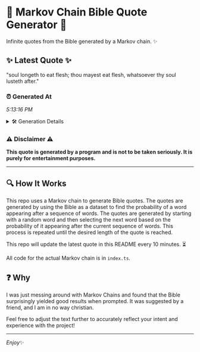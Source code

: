 # 📖 Markov Chain Bible Quote Generator 📖

Infinite quotes from the Bible generated by a Markov chain. ✨

## ✨ Latest Quote ✨
"soul longeth to eat flesh; thou mayest eat flesh, whatsoever thy soul lusteth after."

### ⏰ Generated At
*5:13:16 PM*

<details>
    <summary>🛠️ Generation Details</summary>
    <p>
        <strong>🌱 Seed:</strong> soul<br>
        <strong>🔄 Iterations:</strong> 13<br>
        <strong>📜 Context History:</strong><br>[ soul ]: longeth<br>[ soul, longeth ]: to<br>[ soul, longeth, to ]: eat<br>[ soul, longeth, to, eat ]: flesh;<br>[ soul, longeth, to, eat, flesh; ]: thou<br>[ soul, longeth, to, eat, flesh;, thou ]: mayest<br>[ longeth, to, eat, flesh;, thou, mayest ]: eat<br>[ to, eat, flesh;, thou, mayest, eat ]: flesh,<br>[ eat, flesh;, thou, mayest, eat, flesh, ]: whatsoever<br>[ flesh;, thou, mayest, eat, flesh,, whatsoever ]: thy<br>[ thou, mayest, eat, flesh,, whatsoever, thy ]: soul<br>[ mayest, eat, flesh,, whatsoever, thy, soul ]: lusteth<br>[ eat, flesh,, whatsoever, thy, soul, lusteth ]: after.<br>
    </p>
</details>

### ⚠️ Disclaimer ⚠️
**This quote is generated by a program and is not to be taken seriously. It is purely for entertainment purposes.**

---

## 🔍 How It Works

This repo uses a Markov chain to generate Bible quotes. The quotes are generated by using the Bible as a dataset to find the probability of a word appearing after a sequence of words. The quotes are generated by starting with a random word and then selecting the next word based on the probability of it appearing after the current sequence of words. This process is repeated until the desired length of the quote is reached.

This repo will update the latest quote in this README every 10 minutes. ⏳

All code for the actual Markov chain is in `index.ts`.

## ❓ Why

I was just messing around with Markov Chains and found that the Bible surprisingly yielded good results when prompted. 
It was suggested by a friend, and I am in no way christian.

Feel free to adjust the text further to accurately reflect your intent and experience with the project!

---

*Enjoy*✨
